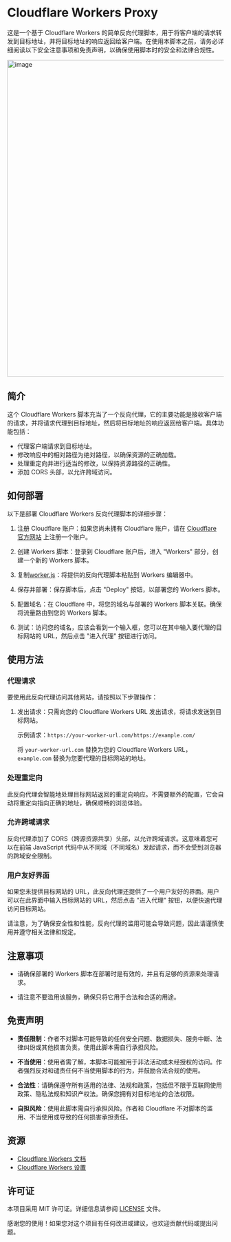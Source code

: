 # Cloudflare Workers Proxy

这是一个基于 Cloudflare Workers 的简单反向代理脚本，用于将客户端的请求转发到目标地址，并将目标地址的响应返回给客户端。在使用本脚本之前，请务必详细阅读以下安全注意事项和免责声明，以确保使用脚本时的安全和法律合规性。

<img width="736" alt="image" src="https://github.com/ymyuuu/Cloudflare-Workers-Proxy/assets/135582157/f8630df1-3853-42c1-966f-c35dd37ea99c">


## 简介

这个 Cloudflare Workers 脚本充当了一个反向代理，它的主要功能是接收客户端的请求，并将请求代理到目标地址，然后将目标地址的响应返回给客户端。具体功能包括：

- 代理客户端请求到目标地址。
- 修改响应中的相对路径为绝对路径，以确保资源的正确加载。
- 处理重定向并进行适当的修改，以保持资源路径的正确性。
- 添加 CORS 头部，以允许跨域访问。

## 如何部署

以下是部署 Cloudflare Workers 反向代理脚本的详细步骤：

1. 注册 Cloudflare 账户：如果您尚未拥有 Cloudflare 账户，请在 [Cloudflare 官方网站](https://www.cloudflare.com/) 上注册一个账户。

2. 创建 Workers 脚本：登录到 Cloudflare 账户后，进入 "Workers" 部分，创建一个新的 Workers 脚本。

3. 复制[worker.js](worker.js)：将提供的反向代理脚本粘贴到 Workers 编辑器中。

4. 保存并部署：保存脚本后，点击 "Deploy" 按钮，以部署您的 Workers 脚本。

5. 配置域名：在 Cloudflare 中，将您的域名与部署的 Workers 脚本关联。确保将流量路由到您的 Workers 脚本。

6. 测试：访问您的域名，应该会看到一个输入框，您可以在其中输入要代理的目标网站的 URL，然后点击 "进入代理" 按钮进行访问。

## 使用方法

### 代理请求

要使用此反向代理访问其他网站，请按照以下步骤操作：

1. 发出请求：只需向您的 Cloudflare Workers URL 发出请求，将请求发送到目标网站。

   示例请求：`https://your-worker-url.com/https://example.com/`

   将 `your-worker-url.com` 替换为您的 Cloudflare Workers URL，`example.com` 替换为您要代理的目标网站的地址。

### 处理重定向

此反向代理会智能地处理目标网站返回的重定向响应。不需要额外的配置，它会自动将重定向指向正确的地址，确保顺畅的浏览体验。

### 允许跨域请求

反向代理添加了 CORS（跨源资源共享）头部，以允许跨域请求。这意味着您可以在前端 JavaScript 代码中从不同域（不同域名）发起请求，而不会受到浏览器的跨域安全限制。

### 用户友好界面

如果您未提供目标网站的 URL，此反向代理还提供了一个用户友好的界面。用户可以在此界面中输入目标网站的 URL，然后点击 "进入代理" 按钮，以便快速代理访问目标网站。

请注意，为了确保安全性和性能，反向代理的滥用可能会导致问题，因此请谨慎使用并遵守相关法律和规定。

## 注意事项

- 请确保部署的 Workers 脚本在部署时是有效的，并且有足够的资源来处理请求。

- 请注意不要滥用该服务，确保只将它用于合法和合适的用途。

## 免责声明

- **责任限制**：作者不对脚本可能导致的任何安全问题、数据损失、服务中断、法律纠纷或其他损害负责。使用此脚本需自行承担风险。

- **不当使用**：使用者需了解，本脚本可能被用于非法活动或未经授权的访问。作者强烈反对和谴责任何不当使用脚本的行为，并鼓励合法合规的使用。

- **合法性**：请确保遵守所有适用的法律、法规和政策，包括但不限于互联网使用政策、隐私法规和知识产权法。确保您拥有对目标地址的合法权限。

- **自担风险**：使用此脚本需自行承担风险。作者和 Cloudflare 不对脚本的滥用、不当使用或导致的任何损害承担责任。

## 资源

- [Cloudflare Workers 文档](https://developers.cloudflare.com/workers)
- [Cloudflare Workers 设置](https://developers.cloudflare.com/workers/platform/settings)

## 许可证

本项目采用 MIT 许可证。详细信息请参阅 [LICENSE](LICENSE) 文件。

感谢您的使用！如果您对这个项目有任何改进或建议，也欢迎贡献代码或提出问题。
